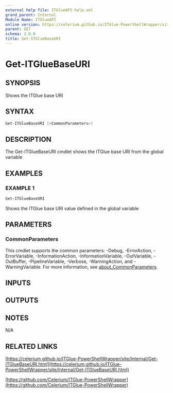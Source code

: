 ```yaml
---
external help file: ITGlueAPI-help.xml
grand_parent: Internal
Module Name: ITGlueAPI
online version: https://celerium.github.io/ITGlue-PowerShellWrapper/site/Internal/Get-ITGlueBaseURI.html
parent: GET
schema: 2.0.0
title: Get-ITGlueBaseURI
---
```


# Get-ITGlueBaseURI

## SYNOPSIS
Shows the ITGlue base URI

## SYNTAX

```powershell
Get-ITGlueBaseURI [<CommonParameters>]
```

## DESCRIPTION
The Get-ITGlueBaseURI cmdlet shows the ITGlue base URI from
the global variable

## EXAMPLES

### EXAMPLE 1
```powershell
Get-ITGlueBaseURI
```

Shows the ITGlue base URI value defined in the global variable

## PARAMETERS

### CommonParameters
This cmdlet supports the common parameters: -Debug, -ErrorAction, -ErrorVariable, -InformationAction, -InformationVariable, -OutVariable, -OutBuffer, -PipelineVariable, -Verbose, -WarningAction, and -WarningVariable. For more information, see [about_CommonParameters](http://go.microsoft.com/fwlink/?LinkID=113216).

## INPUTS

## OUTPUTS

## NOTES
N/A

## RELATED LINKS

[https://celerium.github.io/ITGlue-PowerShellWrapper/site/Internal/Get-ITGlueBaseURI.html](https://celerium.github.io/ITGlue-PowerShellWrapper/site/Internal/Get-ITGlueBaseURI.html)

[https://github.com/Celerium/ITGlue-PowerShellWrapper](https://github.com/Celerium/ITGlue-PowerShellWrapper)

